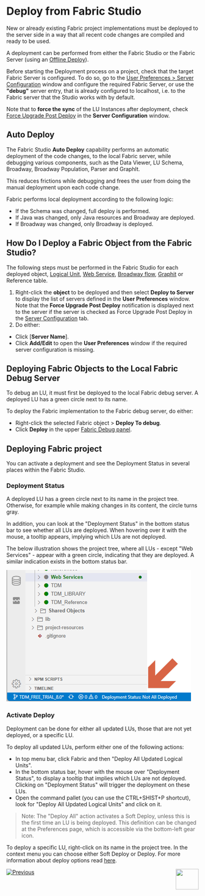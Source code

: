 # Deploy from Fabric Studio

New or already existing Fabric project implementations must be deployed to the server side in a way that all recent code changes are compiled and ready to be used.

<studio>

A deployment can be performed from either the Fabric Studio or the Fabric Server (using an [Offline Deploy](/articles/16_deploy_fabric/03_offline_deploy.md)).

Before starting the Deployment process on a project, check that the target Fabric Server is configured. To do so, go to the [User Preferences > Server Configuration](/articles/04_fabric_studio/04_user_preferences.md#what-is-the-purpose-of-the-server-configuration-tab) window and configure the required Fabric Server, or use the  **"debug"** server entry, that is already configured to localhost, i.e. to the Fabric server that the Studio works with by default.

Note that to **force the sync** of the LU Instances after deployment, check [Force Upgrade Post Deploy](/articles/14_sync_LU_instance/02_sync_modes.md#fabric-studio-server-configuration---force-upgrade-post-deploy-checkbox) in the **Server Configuration** window.

</studio>

## Auto Deploy

The Fabric Studio **Auto Deploy** capability performs an automatic deployment of the code changes, to the local Fabric server, while debugging various components, such as the Data Viewer, LU Schema, Broadway, Broadway  Population, Parser and GraphIt. 

This reduces frictions while debugging and frees the user from doing the manual deployment upon each code change.

Fabric performs local deployment according to the following logic: 

- If the Schema was changed, full deploy is performed.
- If Java was changed, only Java resources and Broadway are deployed.
- If Broadway was changed, only Broadway is deployed.

<studio>

## How Do I Deploy a Fabric Object from the Fabric Studio?  

The following steps must be performed in the Fabric Studio for each deployed object, [Logical Unit](/articles/03_logical_units/01_LU_overview.md), [Web Service](/articles/15_web_services_and_graphit/01_web_services_overview.md), [Broadway flow](/articles/19_Broadway/01_broadway_overview.md), [Graphit](/articles/15_web_services_and_graphit/17_Graphit/01_graphit_overview.md) or Reference table.

1. Right-click the **object** to be deployed and then select **Deploy to Server** to display the list of servers defined in the **User Preferences** window. Note that the **Force Upgrade Post Deploy** notification is displayed next to the server if the server is checked as Force Upgrade Post Deploy in the [Server Configuration](/articles/04_fabric_studio/04_user_preferences.md#what-is-the-purpose-of-the-server-configuration-tab) tab. 
2. Do either:

  - Click [**Server Name**].
  - Click **Add/Edit** to open the **User Preferences** window if the required server configuration is missing. 

## Deploying Fabric Objects to the Local Fabric Debug Server

To debug an LU, it must first be deployed to the local Fabric debug server. A deployed LU has a green circle next to its name.

To deploy the Fabric implementation to the Fabric debug server, do either:

- Right-click the selected Fabric object > **Deploy To debug**.
- Click **Deploy** in the upper [Fabric Debug panel](/articles/04_fabric_studio/01_UI_components_and_menus.md#fabric-studio-debug-panel).

</studio>

<web>

## Deploying Fabric project  

You can activate a deployment and see the Deployment Status in several places within the Fabric Studio.

### Deployment Status

A deployed LU has a green circle next to its name in the project tree. Otherwise, for example while making changes in its content, the circle turns gray.

In addition, you can look at the "Deployment Status" in the bottom status bar to see whether all LUs are deployed. When hovering over it with the mouse, a tooltip appears, implying which LUs are not deployed.

The below illustration shows the project tree, where all LUs - except "Web Services" - appear with a green circle, indicating that they are deployed. A similar indication exists in the bottom status bar. 

![](images/16_2_web_deploy_status_bar.png)

### Activate Deploy

Deployment can be done for either all updated LUs, those that are not yet deployed, or a specific LU.

To deploy all updated LUs, perform either one of the following actions:

* In top menu bar, click Fabric and then "Deploy All Updated Logical Units".
* In the bottom status bar, hover with the mouse over "Deployment Status", to display a tooltip that implies which LUs are not deployed. Clicking on "Deployment Status" will trigger the deployment on these LUs.
* Open the command pallet (you can use the CTRL+SHIST+P shortcut), look for "Deploy All Updated Logical Units" and click on it.

> Note: The "Deploy All" action activates a Soft Deploy, unless this is the first time an LU is being deployed. This definition can be changed at the Preferences page, which is accessible via the bottom-left gear icon.



To deploy a specific LU, right-click on its name in the project tree. In the context menu you can choose either Soft Deploy or Deploy. For more information about deploy options read [here](/articles/16_deploy_fabric/01_deploy_Fabric_project.md).

</web>

[![Previous](/articles/images/Previous.png)](/articles/16_deploy_fabric/01_deploy_Fabric_project.md)<studio>[<img align="right" width="60" height="54" src="/articles/images/Next.png">](/articles/16_deploy_fabric/03_offline_deploy.md)</studio>



